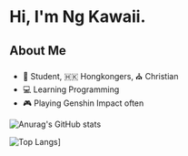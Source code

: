 
# Hi, I'm Ng Kawaii. 

## About Me

- 🏫 Student, 🇭🇰 Hongkongers, ⛪ Christian
- 💻 Learning Programming
- 🎮 Playing Genshin Impact often

![Anurag's GitHub stats](https://github-readme-stats.vercel.app/api?username=kawaii-ng&count_private=true&hide=contribs,prs,stars,issues&show_icons=true&theme=react)

![Top Langs](https://github-readme-stats.vercel.app/api/top-langs/?username=kawaii-ng&hide=php,scss&theme=react)]


